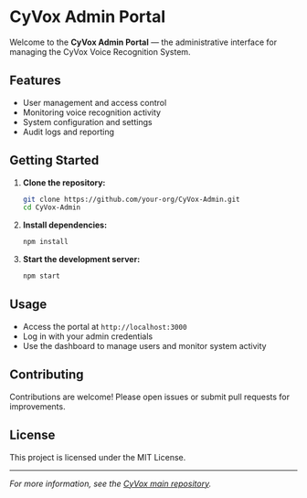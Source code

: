 # CyVox Admin Portal

Welcome to the **CyVox Admin Portal** — the administrative interface for managing the CyVox Voice Recognition System.

## Features

- User management and access control
- Monitoring voice recognition activity
- System configuration and settings
- Audit logs and reporting

## Getting Started

1. **Clone the repository:**

   ```bash
   git clone https://github.com/your-org/CyVox-Admin.git
   cd CyVox-Admin
   ```

2. **Install dependencies:**

   ```bash
   npm install
   ```

3. **Start the development server:**
   ```bash
   npm start
   ```

## Usage

- Access the portal at `http://localhost:3000`
- Log in with your admin credentials
- Use the dashboard to manage users and monitor system activity

## Contributing

Contributions are welcome! Please open issues or submit pull requests for improvements.

## License

This project is licensed under the MIT License.

---

_For more information, see the [CyVox main repository](https://github.com/your-org/CyVox)._
